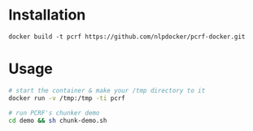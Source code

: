 Installation
============

``docker build -t pcrf https://github.com/nlpdocker/pcrf-docker.git``


Usage
=====

```bash
# start the container & make your /tmp directory to it
docker run -v /tmp:/tmp -ti pcrf

# run PCRF's chunker demo
cd demo && sh chunk-demo.sh
```
